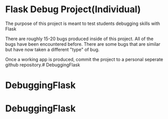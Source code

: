 # Flask Debug Project(Individual)

The purpose of this project is meant to test students debugging skills with Flask

There are roughly 15-20 bugs produced inside of this project. All of the bugs have been encountered before. There are some bugs that are similar but have now taken a different "type" of bug.

Once a working app is produced, commit the project to a personal seperate github repository.# DebuggingFlask
# DebuggingFlask
# DebuggingFlask
